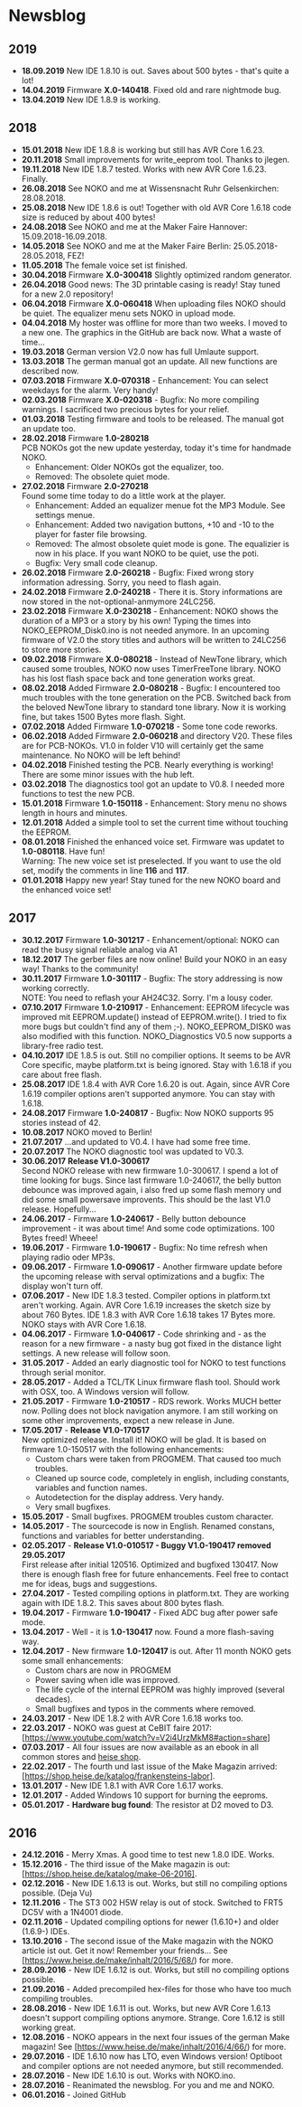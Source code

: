 # Newsblog

## 2019
* **18.09.2019** New IDE 1.8.10 is out. Saves about 500 bytes - that's quite a lot!  
* **14.04.2019** Firmware **X.0-140418**. Fixed old and rare nightmode bug.  
* **13.04.2019** New IDE 1.8.9 is working.  

## 2018  
* **15.01.2018** New IDE 1.8.8 is working but still has AVR Core 1.6.23.  
* **20.11.2018** Small improvements for write_eeprom tool. Thanks to jlegen.  
* **19.11.2018** New IDE 1.8.7 tested. Works with new AVR Core 1.6.23. Finally.  
* **26.08.2018** See NOKO and me at Wissensnacht Ruhr Gelsenkirchen: 28.08.2018.  
* **25.08.2018** New IDE 1.8.6 is out! Together with old AVR Core 1.6.18 code size is reduced by about 400 bytes!  
* **24.08.2018** See NOKO and me at the Maker Faire Hannover: 15.09.2018-16.09.2018.  
* **14.05.2018** See NOKO and me at the Maker Faire Berlin: 25.05.2018-28.05.2018, FEZ!  
* **11.05.2018** The female voice set ist finished.  
* **30.04.2018** Firmware **X.0-300418** Slightly optimized random generator.  
* **26.04.2018** Good news: The 3D printable casing is ready! Stay tuned for a new 2.0 repository!  
* **06.04.2018** Firmware **X.0-060418** When uploading files NOKO should be quiet. The equalizer menu sets NOKO in upload mode.  
* **04.04.2018** My hoster was offline for more than two weeks. I moved to a new one. The graphics in the GitHub are back now. What a waste of time...  
* **19.03.2018** German version V2.0 now has full Umlaute support.  
* **13.03.2018** The german manual got an update. All new functions are described now.  
* **07.03.2018** Firmware **X.0-070318** - Enhancement: You can select weekdays for the alarm. Very handy!  
* **02.03.2018** Firmware **X.0-020318** - Bugfix: No more compiling warnings. I sacrificed two precious bytes for your relief.  
* **01.03.2018** Testing firmware and tools to be released. The manual got an update too.  
* **28.02.2018** Firmware **1.0-280218**  
  PCB NOKOs got the new update yesterday, today it's time for handmade NOKO.  
  * Enhancement: Older NOKOs got the equalizer, too.  
  * Removed: The obsolete quiet mode.  
* **27.02.2018** Firmware **2.0-270218**  
  Found some time today to do a little work at the player.
  * Enhancement: Added an equalizer menue fot the MP3 Module. See settings menue.  
  * Enhancement: Added two navigation buttons, +10 and -10 to the player for faster file browsing.  
  * Removed: The almost obsolete quiet mode is gone. The equalizier is now in his place. If you want NOKO to be quiet, use the poti.  
  * Bugfix: Very small code cleanup.  
* **26.02.2018** Firmware **2.0-260218** - Bugfix: Fixed wrong story information adressing. Sorry, you need to flash again.   
* **24.02.2018** Firmware **2.0-240218** - There it is. Story informations are now stored in the not-optional-anmymore 24LC256.  
* **23.02.2018** Firmware **X.0-230218** - Enhancement: NOKO shows the duration of a MP3 or a story by his own! Typing the times into NOKO_EEPROM_Disk0.ino is not needed anymore. In an upcoming firmware of V2.0 the story titles and authors will be written to 24LC256 to store more stories.  
* **09.02.2018** Firmware **X.0-080218** - Instead of NewTone library, which caused some troubles, NOKO now uses TimerFreeTone library. NOKO has his lost flash space back and tone generation works great.   
* **08.02.2018** Added Firmware **2.0-080218** - Bugfix: I encountered too much troubles with the tone generation on the PCB. Switched back from the beloved NewTone library to standard tone library. Now it is working fine, but takes 1500 Bytes more flash. Sight.  
* **07.02.2018** Added Firmware **1.0-070218** - Some tone code reworks.   
* **06.02.2018** Added Firmware **2.0-060218** and directory V20. These files are for PCB-NOKOs. V1.0 in folder V10 will certainly get the same maintenance. No NOKO will be left behind!  
* **04.02.2018** Finished testing the PCB. Nearly everything is working! There are some minor issues with the hub left.  
* **03.02.2018** The diagnostics tool got an update to V0.8. I needed more functions to test the new PCB.  
* **15.01.2018** Firmware **1.0-150118** - Enhancement: Story menu no shows length in hours and minutes.  
* **12.01.2018** Added a simple tool to set the current time without touching the EEPROM.  
* **08.01.2018** Finished the enhanced voice set. Firmware was updatet to **1.0-080118**. Have fun!  
  Warning: The new voice set ist preselected. If you want to use the old set, modify the comments in line **116** and **117**.  
* **01.01.2018** Happy new year! Stay tuned for the new NOKO board and the enhanced voice set!  
  
## 2017
* **30.12.2017** Firmware **1.0-301217** - Enhancement/optional: NOKO can read the busy signal reliable analog via A1  
* **18.12.2017** The gerber files are now online! Build your NOKO in an easy way! Thanks to the community!  
* **30.11.2017** Firmware **1.0-301117** - Bugfix: The story addressing is now working correctly.  
NOTE: You need to reflash your AH24C32. Sorry. I'm a lousy coder.  
* **07.10.2017** Firmware **1.0-210917** - Enhancement: EEPROM lifecycle was improved mit EEPROM.update() instead of EEPROM.write(). I tried to fix more bugs but couldn't find any of them ;-). NOKO_EEPROM_DISK0 was also modified with this function. NOKO_Diagnostics V0.5 now supports a library-free radio test.  
* **04.10.2017** IDE 1.8.5 is out. Still no compilier options. It seems to be AVR Core specific, maybe platform.txt is being ignored. Stay with 1.6.18 if you care about free flash.  
* **25.08.2017** IDE 1.8.4 with AVR Core 1.6.20 is out. Again, since AVR Core 1.6.19 compiler options aren't supported anymore. You can stay with 1.6.18. 
* **24.08.2017** Firmware **1.0-240817** - Bugfix: Now NOKO supports 95 stories instead of 42.  
* **10.08.2017** NOKO moved to Berlin!  
* **21.07.2017** ...and updated to V0.4. I have had some free time.  
* **20.07.2017** The NOKO diagnostic tool was updated to V0.3.  
* **30.06.2017** **Release V1.0-300617**  
Second NOKO release with new firmware 1.0-300617. I spend a lot of time looking for bugs. Since last firmware 1.0-240617, the belly button debounce was improved again, i also fred up some flash memory und did some small powersave improvents. This should be the last V1.0 release. Hopefully...  
* **24.06.2017** - Firmware **1.0-240617** - Belly button debounce improvement - it was about time! And some code optimizations. 100 Bytes freed! Wheee!  
* **19.06.2017** - Firmware **1.0-190617** - Bugfix: No time refresh when playing radio oder MP3s.  
* **09.06.2017** - Firmware **1.0-090617** - Another firmware update before the upcoming release with serval optimizations and a bugfix: The display won't turn off. 
* **07.06.2017** - New IDE 1.8.3 tested. Compiler options in platform.txt aren't working. Again. AVR Core 1.6.19 increases the sketch size by about 760 Bytes. IDE 1.8.3 with AVR Core 1.6.18 takes 17 Bytes more. NOKO stays with AVR Core 1.6.18.  
* **04.06.2017** - Firmware **1.0-040617** - Code shrinking and - as the reason for a new firmware - a nasty bug got fixed in the distance light settings. A new release will follow soon.  
* **31.05.2017** - Added an early diagnostic tool for NOKO to test functions through serial monitor.  
* **28.05.2017** - Added a TCL/TK Linux firmware flash tool. Should work with OSX, too. A Windows version will follow.  
* **21.05.2017** - Firmware **1.0-210517** - RDS rework. Works MUCH better now. Polling does not block navigation anymore. I am still working on some other improvements, expect a new release in June.    
* **17.05.2017** - **Release V1.0-170517**  
New optimized release. Install it! NOKO will be glad. It is based on firmware 1.0-150517 with the following enhancements:  
  * Custom chars were taken from PROGMEM. That caused too much troubles.  
  * Cleaned up source code, completely in english, including constants, variables and function names.    
  * Autodetection for the display address. Very handy.  
  * Very small bugfixes.  
* **15.05.2017** - Small bugfixes. PROGMEM troubles custom character.  
* **14.05.2017** - The sourcecode is now in English. Renamed constans, functions and variables for better understanding.  
* **02.05.2017** - **Release V1.0-010517 - Buggy V1.0-190417 removed 29.05.2017**  
First release after initial 120516. Optimized and bugfixed 130417. Now there is enough flash free for future enhancements. Feel free to contact me for ideas, bugs and suggestions.  
* **27.04.2017** - Tested compiling options in platform.txt. They are working again with IDE 1.8.2. This saves about 800 bytes flash.  
* **19.04.2017** - Firmware **1.0-190417** - Fixed ADC bug after power safe mode.  
* **13.04.2017** - Well - it is **1.0-130417** now. Found a more flash-saving way.   
* **12.04.2017** - New firmware **1.0-120417** is out. After 11 month NOKO gets some small enhancements:
  * Custom chars are now in PROGMEM  
  * Power saving when idle was improved.
  * The life cycle of the internal EEPROM was highly improved (several decades).
  * Small bugfixes and typos in the comments where removed.
* **24.03.2017** - New IDE 1.8.2 with AVR Core 1.6.18 works too.  
* **22.03.2017** - NOKO was guest at CeBIT faire 2017: [https://www.youtube.com/watch?v=V2i4UrzMkM8#action=share]  
* **07.03.2017** - All four issues are now available as an ebook in all common stores and [heise shop](https://shop.heise.de/katalog/make-noko-das-mp3-monster?pk_campaign=dossnoko&pk_kwd=t1).  
* **22.02.2017** - The fourth und last issue of the Make Magazin arrived: [https://shop.heise.de/katalog/frankensteins-labor].  
* **13.01.2017** - New IDE 1.8.1 with AVR Core 1.6.17 works.  
* **12.01.2017** - Added Windows 10 support for burning the eeproms.  
* **05.01.2017** - **Hardware bug found**: The resistor at D2 moved to D3.  
  
## 2016
* **24.12.2016** - Merry Xmas. A good time to test new 1.8.0 IDE. Works.  
* **15.12.2016** - The third issue of the Make magazin is out: [https://shop.heise.de/katalog/make-06-2016].  
* **02.12.2016** - New IDE 1.6.13 is out. Works, but still no compiling options possible. (Deja Vu)  
* **12.11.2016** - The ST3 002 H5W relay is out of stock. Switched to FRT5 DC5V with a 1N4001 diode.  
* **02.11.2016** - Updated compiling options for newer (1.6.10+) and older (1.6.9-) IDEs.
* **13.10.2016** - The second issue of the Make magazin with the NOKO article ist out. Get it now! Remember your friends... See [https://www.heise.de/make/inhalt/2016/5/68/) for more.  
* **28.09.2016** - New IDE 1.6.12 is out. Works, but still no compiling options possible. 
* **21.09.2016** - Added precompiled hex-files for those who have too much compiling troubles.  
* **28.08.2016** - New IDE 1.6.11 is out. Works, but new AVR Core 1.6.13 doesn't support compiling options anymore. Strange. Core 1.6.12 is still working great.    
* **12.08.2016** - NOKO appears in the next four issues of the german Make magazin! See [https://www.heise.de/make/inhalt/2016/4/66/) for more.  
* **29.07.2016** - IDE 1.6.10 now has LTO, even Windows version! Optiboot and compiler options are not needed anymore, but still recommended.  
* **28.07.2016** - New IDE 1.6.10 is out. Works with NOKO.ino. 
* **28.07.2016** - Reanimated the newsblog. For you and me and NOKO.  
* **06.01.2016** - Joined GitHub  
